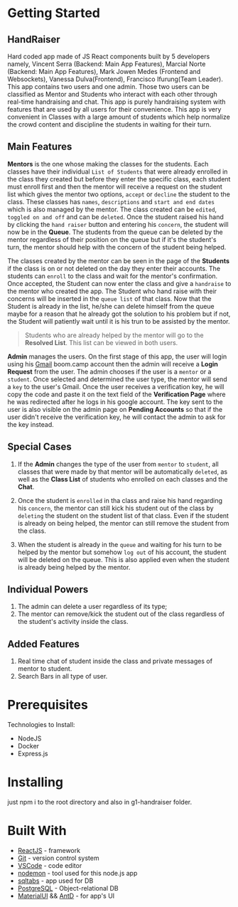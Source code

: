 # Getting Started

## HandRaiser

Hard coded app made of JS React components built by 5 developers namely, Vincent Serra (Backend: Main App Features), Marcial Norte (Backend: Main App Features), Mark Jowen Medes (Frontend and Websockets), Vanessa Dulva(Frontend), Francisco Ifurung(Team Leader). This app contains two users and one admin. Those two users can be classified as Mentor and Students who interact with each other through real-time handraising and chat. This app is purely handraising system with features that are used by all users for their convenience. This app is very convenient in Classes with a large amount of students which help normalize the crowd content and discipline the students in waiting for their turn.

## Main Features

**Mentors** is the one whose making the classes for the students. Each classes have their individual `List of Students` that were already enrolled in the class they created but before they enter the specific class, each student must enroll first and then the mentor will receive a request on the student list which gives the mentor two options, `accept` or `decline` the student to the class. These classes has `names`, `descriptions` and `start and end dates` which is also managed by the mentor. The class created can be `edited`, `toggled on and off` and can be `deleted`. Once the student raised his hand by clicking the `hand raiser` button and entering his `concern`, the student will now be in the **Queue**. The students from the queue can be deleted by the mentor regardless of their position on the queue but if it's the student's turn, the mentor should help with the concern of the student being helped. 

The classes created by the mentor can be seen in the page of the **Students** if the class is on or not deleted on the day they enter their accounts. The students can ``enroll`` to the class and wait for the mentor's confirmation. Once accepted, the Student can now enter the class and give a ``handraise`` to the mentor who created the app. The Student who hand raise with their concerns will be inserted in the ``queue list`` of that class. Now that the Student is already in the list, he/she can delete himself from the queue maybe for a reason that he already got the solution to his problem but if not, the Student will patiently wait until it is his trun to be assisted by the mentor.

>Students who are already helped by the mentor will go to the **Resolved List**. This list can be viewed in both users.

**Admin** manages the users. On the first stage of this app, the user will login using his [Gmail](https://www.gmail.com/) boom.camp account then the admin will receive a **Login Request** from the user. The admin chooses if the user is a ``mentor`` or a ``student``. Once selected and determined the user type, the mentor will send a ``key`` to the user's Gmail. Once the user receives a verification key, he will copy the code and paste it on the text field of the **Verification Page** where he was redirected after he logs in his google account. The key sent to the user is also visible on the admin page on **Pending Accounts** so that if the user didn't receive the verification key, he will contact the admin to ask for the key instead.

## Special Cases
1. If the **Admin** changes the type of the user from ``mentor`` to ``student``, all classes that were made by that mentor will be automatically ``deleted``, as well as the **Class List** of students who enrolled on each classes and the **Chat**.

2. Once the student is ``enrolled`` in tha class and raise his hand regarding his ``concern``, the mentor can still kick his student out of the class by ``deleting`` the student on the student list of that class. Even if the student is already on being helped, the mentor can still remove the student from the class.

3. When the student is already in the ``queue`` and waiting for his turn to be helped by the mentor but somehow ``log out`` of his account, the student will be deleted on the queue. This is also applied even when the student is already being helped by the mentor.

## Individual Powers
1. The admin can delete a user regardless of its type;
2. The mentor can remove/kick the student out of the class regardless of the student's activity inside the class.

## Added Features
1. Real time chat of student inside the class and private messages of mentor to student.
2. Search Bars in all type of user.

# Prerequisites

Technologies to Install:
- NodeJS
- Docker
- Express.js

# Installing

just npm i to the root directory and also in g1-handraiser folder.

# Built With
 - [ReactJS](https://reactjs.org/) - framework
 - [Git](https://git-scm.com/) - version control system
 - [VSCode](https://code.visualstudio.com/) - code editor
 - [nodemon](https://www.npmjs.com/package/nodemon) - tool used for this node.js app
 - [sqltabs](https://www.sqltabs.com/) - app used for DB
 - [PostgreSQL](https://www.postgresql.org/) - Object-relational DB
 - [MaterialUI](https://material-ui.com/) && [AntD](https://ant.design/) - for app's UI